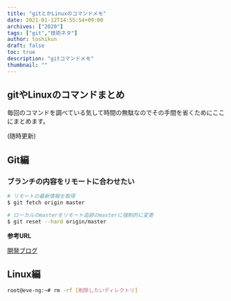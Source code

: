 ```yaml
---
title: "gitとかLinuxのコマンドメモ"
date: 2021-01-12T14:55:54+09:00
archives: ["2020"]
tags: ["git","技術ネタ"]
author: toshikun
draft: false
toc: true
description: "gitコマンドメモ"
thumbnail: ""
---
```


## gitやLinuxのコマンドまとめ

毎回のコマンドを調べている気して時間の無駄なのでその手間を省くためにここにまとめます。

(随時更新)

## Git編

### ブランチの内容をリモートに合わせたい

```bash
# リモートの最新情報を取得
$ git fetch origin master

# ローカルのmasterをリモート追跡のmasterに強制的に変更
$ git reset --hard origin/master
```

**参考URL**

[開発ブログ](http://www-creators.com/archives/1097#git_pull)

## Linux編

```bash
root@eve-ng:~# rm -rf [削除したいディレクトリ]
```
